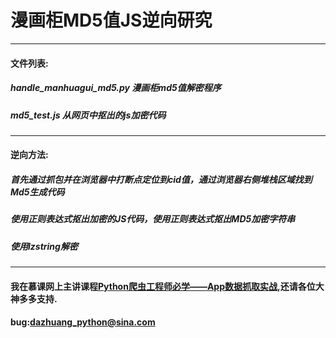 # 漫画柜MD5值JS逆向研究
***
#### 文件列表:
##### handle_manhuagui_md5.py 漫画柜md5值解密程序
##### md5_test.js 从网页中抠出的js加密代码 
***
#### 逆向方法:
##### 首先通过抓包并在浏览器中打断点定位到cid值，通过浏览器右侧堆栈区域找到Md5生成代码
##### 使用正则表达式抠出加密的JS代码，使用正则表达式抠出MD5加密字符串
##### 使用lzstring解密
***
#### 我在慕课网上主讲课程[Python爬虫工程师必学——App数据抓取实战](https://coding.imooc.com/class/283.html),还请各位大神多多支持.
#### bug:dazhuang_python@sina.com
